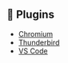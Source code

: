 ## 🔌 Plugins

* [Chromium](./chromium.md)
* [Thunderbird](./thunderbird.md)
* [VS Code](./vscode.md)
